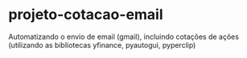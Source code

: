 # projeto-cotacao-email
Automatizando o envio de email (gmail), incluindo cotações de ações (utilizando as bibliotecas yfinance, pyautogui, pyperclip)
